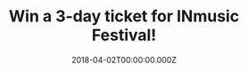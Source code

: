 ---
campaign-uuid: "c-a60a1189-342b-4ca8-ae3a-34305390932a"
type: "Preview"
category: "Competition"
date: "2018-04-02T00:00:00.000Z"
end-date: "2018-04-20T00:00:00.000Z"
disable-form: false
is_promoted: false
has_entry_page: true
title: "Win a 3-day ticket for INmusic Festival!"
competition-description: "Fans of Nick Cave, The Bad Seeds, Queens of the Stone Age,\
  \ The Kills and St.Vincent get ready because your summer starts here! We’ve been\
  \ lucky enough to get our hands on tickets to the coveted INmusic Festival and they’\
  re up for grabs for 2 very lucky NME readers!"
hero-header: "Win a 3-day ticket for INmusic Festival!"
hero-subheader: "Win a 3-day festival and 7-day camping ticket for INmusic Festival\
  \ in Zagreb, Croatia taking place from June 25th – 27th 2018!"
terms-confirmation: "N/A"
banner-img: "https://assets.expresslyapp.com/asset-266a833d-60c6-40fc-ade8-c8341d857d90.jpg"
logo-left-href: "http://www.nme.com/"
logo-left-image: "https://assets.expresslyapp.com/asset-1abf3812-8775-4933-b996-9d01aa1427e1.jpg"
logo-left-title: "NME"
bg-image-hero: "https://assets.expresslyapp.com/asset-480d9801-1541-49ce-a2b9-bbf0504a3ece.jpg"
bg-image-first: "https://assets.expresslyapp.com/asset-cee651bd-125c-40a9-9679-ad298bf18257.jpg"
bg-image-second: "https://assets.expresslyapp.com/asset-5ab957f4-1c97-467d-835d-0167e2ff57d2.jpg"
bg-image-third: "https://assets.expresslyapp.com/asset-989e0c67-c5d3-429b-8873-6480d44275f0.jpg"
section1-content: "What better way to kick off the summer in style than with an amazing\
  \ festival and camping tickets to the 13th INmusic Festival in the beautiful Zagreb,\
  \ Croatia? Spanning three beautiful islands in the middle of Lake Jarun, Zagreb,\
  \ you’ll be spoilt to find a more idyllic location to enjoy your favourite bands!"
section2-content: "<p>The line-up is packed to hilt with bands not to be missed live,\
  \ from pioneering new artists to rock legends.</p> \r\n<p>Kicking off the headliners\
  \ are the Villians Josh Homme and the gang, Queens of Stone Age, bringing back their\
  \ Californian desert grooves with over 20 million album sales worldwide! Alice In\
  \ Chains or the acclaimed Indie band Interpol’s Croatian debut and many, many more!</p>"
section3-content: "<p>INmusic offers something for everyone. An array of the best\
  \ Indie rock bands on the planet, sunshine, a picturesque location and activities\
  \ like swimming, yoga and sports. Hardcore campers lay back and relax with the lakeside\
  \ camping on two of the islands that are equipped with Wi-Fi, showers and beaches!\
  \ Camping has never looked so good!</p>\r\n<p>If you are over 18, complete the form\
  \ below to be in with a chance to rock out with INmusic in Croatia!</p>\r\n<p>Good\
  \ luck!</p>"
entry-title: "Win a 3-day ticket for INmusic Festival!"
entry-content: "<p>Enter the draw to win a 3-day ticket for INmusic Festival by completing\
  \ the form below before 23:59 on 20 April 2018.</p>"
has-winner: false
prize-description: "A 3-day festival and 7-day camping ticket to INmusic festival,\
  \ Lake Jarun, Zagreb on 25th-27th June 2018"
special-conditions: "This competition is run in conjunction with Time Inc UK and these\
  \ special Terms and Conditions apply:\r\n<a href=\"https://aaa.nme.com/etc/INMusic_TsCs.pdf\"\
  > INmusic Festival Terms & Conditions </a>"
---
